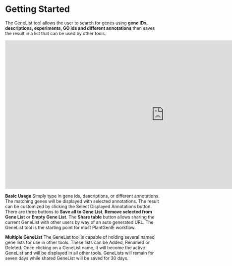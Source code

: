 Getting Started
=============
The GeneList tool allows the user to search for genes using **gene IDs, descriptions, experiments, GO ids and different annotations** then saves the result in a list that can be used by other tools.

<iframe src="https://plantgenie.org/help/screencast/genelist_screencast/genelist.html" width="1024" height="480" frameborder="0" scrolling="no" style="z-index:999999;" webkitallowfullscreen="true" mozallowfullscreen="true" allowfullscreen="" allow="accelerometer; autoplay; encrypted-media; gyroscope; picture-in-picture" ></iframe>

**Basic Usage**
Simply type in gene ids, descriptions, or different annotations. The matching genes will be displayed with selected annotations. The result can be customized by clicking the Select Displayed Annotations button. There are three buttons to **Save all to Gene List**, **Remove selected from Gene List** or **Empty Gene List**. The **Share table** button allows sharing the current GeneList with other users by way of an auto generated URL. The GeneList tool is the starting point for most PlantGenIE workflow.


**Multiple GeneList**
The GeneList tool is capable of holding several named gene lists for use in other tools. These lists can be Added, Renamed or Deleted. Once clicking on a GeneList name, it will become the active GeneList and will be displayed in all other tools. GeneLists will remain for seven days while shared GeneList will be saved for 30 days.


